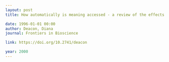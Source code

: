 ```yaml
---
layout: post
title: How automatically is meaning accessed - a review of the effects of attention on semantic processing

date: 1996-01-01 00:00
author: Deacon, Diana
journal: Frontiers in Bioscience

link: https://doi.org/10.2741/deacon

year: 2000
---
```



